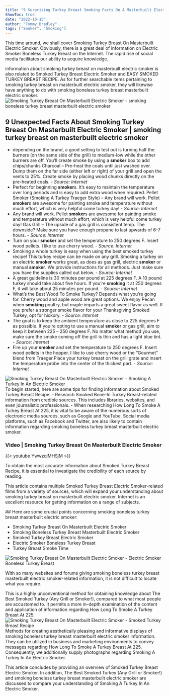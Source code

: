 ```yaml
---
title: "9 Surprising Turkey Breast Smoking Facts On A Masterbuilt Electric Smoker"
ShowToc: true 
date: "2022-10-15"
author: "Tommy Bradley" 
tags: ["Smoker", "Smoking"]
---
```


	
This time around, we shall cover Smoking Turkey Breast On Masterbuilt Electric Smoker. Obviously, there is a great deal of information on Electric Smoker Boneless Turkey Breast on the Internet. The rapid rise of social media facilitates our ability to acquire knowledge.

information about smoking turkey breast on masterbuilt electric smoker is also related to Smoked Turkey Breast Electric Smoker and EASY SMOKED TURKEY BREAST RECIPE. As for further searchable items pertaining to smoking turkey breast on masterbuilt electric smoker, they will likewise have anything to do with smoking boneless turkey breast masterbuilt electric smoker.
<img loading="lazy" src="https://i.ytimg.com/vi/TfrorBRpZMM/maxresdefault.jpg" onerror="this.onerror=null;this.src='https://blogger.googleusercontent.com/img/a/AVvXsEhe7F7TRXHtjiKvHb5vS7DmnxvpHiDyoYyYvm1nHB3Qp2_w3BnM6A2eq4v7FYxCC9bfZt3a9vIMtAYEKUiaDQbHMg-ViyGmRIj39MLp0bGFfgfYw1Dc9q_H-T0wiTm3l0Uq42dETrN9eC8aGJ9_IORZsxST1AcLR7np1koOfcc7tnHa4S8Mwz_xD9d0=s16000';" alt="Smoking Turkey Breast On Masterbuilt Electric Smoker - smoking boneless turkey breast masterbuilt electric smoker" >

## 9 Unexpected Facts About Smoking Turkey Breast On Masterbuilt Electric Smoker | smoking turkey breast on masterbuilt electric smoker
-   depending on the brand, a good setting to test out is turning half the burners (on the same side of the grill) to medium-low while the other burners are off. You’ll create smoke by using a **smoker** box to add chips/chunks Charcoal – Pre-heat the coals until just washed over. Dump them on the far side (either left or right) of your grill and open the vents to 25%. Create smoke by placing wood chunks directly on the pre-heated coals. - <cite>Source: Internet</cite>
-   Perfect for beginning **smoker**s. It’s easy to maintain the temperature over long periods and is easy to add extra wood when required. Pellet Smoker (Smoking A Turkey Traeger Style) – Any brand will work. Pellet **smoker**s are awesome for painting smoke and temperature without much effort, which is very helpful come turkey day! - <cite>Source: Internet</cite>
-   Any brand will work. Pellet **smoker**s are awesome for painting smoke and temperature without much effort, which is very helpful come turkey day! Gas Grill – The upside of a gas grill is consistent temp. The downside? Make sure you have enough propane to last upwards of 6-7 hours. - <cite>Source: Internet</cite>
-   Turn on your **smoker** and set the temperature to 250 degrees F. Insert wood pellets. I like to use cherry wood. - <cite>Source: Internet</cite>
-   Smoking a whole turkey is easy when using the best smoked turkey recipe! This turkey recipe can be made on any grill. Smoking a turkey on an electric **smoker** works great, as does as gas grill, electric **smoker** or manual **smoker**. We provide instructions for all methods. Just make sure you have the supplies called out below. - <cite>Source: Internet</cite>
-   A great guideline is 30 minutes per pound at 225 degrees F. A 10 pound turkey should take about five hours. If you’re **smoking** it at 250 degrees F, it will take about 25 minutes per pound. - <cite>Source: Internet</cite>
-   What’s the Best Wood To Smoke Turkey? Depends what you’re going for. Cherry wood and apple wood are great options. We enjoy Pecan when **smoking** poultry, but maple imparts a great sweet flavor as well. If you prefer a stronger smoke flavor for your Thanksgiving Smoked Turkey, opt for hickory. - <cite>Source: Internet</cite>
-   The goal is to keep the ambient temperature as close to 225 degrees F as possible. If you’re opting to use a manual **smoker** or gas grill, aim to keep it between 225 – 250 degrees F. No matter what method you use, make sure the smoke coming off the grill is thin and has a light blue tint. - <cite>Source: Internet</cite>
-   Fire up your **smoker** and set the temperature to 250 degrees F. Insert wood pellets in the hopper. I like to use cherry wood or the “Gourmet” blend from Traeger.Place your turkey breast on the grill grate and insert the temperature probe into the center of the thickest part. - <cite>Source: Internet</cite>


<img loading="lazy" src="https://s-media-cache-ak0.pinimg.com/736x/56/37/ff/5637ff8bd909d405c491e7a332a4448c.jpg" onerror="this.onerror=null;this.src='https://blogger.googleusercontent.com/img/a/AVvXsEhe7F7TRXHtjiKvHb5vS7DmnxvpHiDyoYyYvm1nHB3Qp2_w3BnM6A2eq4v7FYxCC9bfZt3a9vIMtAYEKUiaDQbHMg-ViyGmRIj39MLp0bGFfgfYw1Dc9q_H-T0wiTm3l0Uq42dETrN9eC8aGJ9_IORZsxST1AcLR7np1koOfcc7tnHa4S8Mwz_xD9d0=s16000';" alt="Smoking Turkey Breast On Masterbuilt Electric Smoker - Smoking A Turkey In An Electric Smoker" >
To begin started, here are some tips for finding information about Smoked Turkey Breast Recipe:
- Research Smoked Bone-In Turkey Breast-related information from credible sources. This includes libraries, websites, and even journalistic professionals.
- When researching How Long To Smoke A Turkey Breast At 225, it is vital to be aware of the numerous sorts of electronic media sources, such as Google and YouTube. Social media platforms, such as Facebook and Twitter, are also likely to contain information regarding smoking boneless turkey breast masterbuilt electric smoker.

### Video | Smoking Turkey Breast On Masterbuilt Electric Smoker
{{< youtube YwwzqlMHSjM >}} 

To obtain the most accurate information about Smoked Turkey Breast Recipe, it is essential to investigate the credibility of each source by reading.

This article contains multiple Smoked Turkey Breast Electric Smoker-related films from a variety of sources, which will expand your understanding about smoking turkey breast on masterbuilt electric smoker. Internet is an excellent resource for getting information on a range of subjects.
<script async="async" data-cfasync="false" src="//normallydemandedalter.com/fe63df3c5408708b15d8dc3d9b206b31/invoke.js"></script>
<div id="container-fe63df3c5408708b15d8dc3d9b206b31"></div>
## Here are some crucial points concerning smoking boneless turkey breast masterbuilt electric smoker:

- Smoking Turkey Breast On Masterbuilt Electric Smoker
- Smoking Boneless Turkey Breast Masterbuilt Electric Smoker
- Smoked Turkey Breast Electric Smoker
- Electric Smoker Boneless Turkey Breast
- Turkey Breast Smoke Time

 <img loading="lazy" src="https://i.pinimg.com/originals/35/68/ce/3568ce45879138592758bc1172abde86.jpg" onerror="this.onerror=null;this.src='https://blogger.googleusercontent.com/img/a/AVvXsEhe7F7TRXHtjiKvHb5vS7DmnxvpHiDyoYyYvm1nHB3Qp2_w3BnM6A2eq4v7FYxCC9bfZt3a9vIMtAYEKUiaDQbHMg-ViyGmRIj39MLp0bGFfgfYw1Dc9q_H-T0wiTm3l0Uq42dETrN9eC8aGJ9_IORZsxST1AcLR7np1koOfcc7tnHa4S8Mwz_xD9d0=s16000';" alt="Smoking Turkey Breast On Masterbuilt Electric Smoker - Electric Smoker Boneless Turkey Breast" >

With so many websites and forums giving smoking boneless turkey breast masterbuilt electric smoker-related information, it is not difficult to locate what you require.

This is a highly unconventional method for obtaining knowledge about The Best Smoked Turkey (Any Grill or Smoker!), compared to what most people are accustomed to. It permits a more in-depth examination of the content and application of information regarding How Long To Smoke A Turkey Breast At 225.
<img loading="lazy" src="https://lh5.googleusercontent.com/proxy/Lh4Rziw7jrwVPqgAi8vpO_YiypTwUe9m8WA1exCiqjCWwpgoms6OkOHrw4_G63Vgi56Adrab58v7qKc3e4HaeAsEs0rvtlBmF92PLt7B6nPX=s0-d" onerror="this.onerror=null;this.src='https://blogger.googleusercontent.com/img/a/AVvXsEhe7F7TRXHtjiKvHb5vS7DmnxvpHiDyoYyYvm1nHB3Qp2_w3BnM6A2eq4v7FYxCC9bfZt3a9vIMtAYEKUiaDQbHMg-ViyGmRIj39MLp0bGFfgfYw1Dc9q_H-T0wiTm3l0Uq42dETrN9eC8aGJ9_IORZsxST1AcLR7np1koOfcc7tnHa4S8Mwz_xD9d0=s16000';" alt="Smoking Turkey Breast On Masterbuilt Electric Smoker - Smoked Turkey Breast Recipe" >
Methods for creating aesthetically pleasing and informative displays of smoking boneless turkey breast masterbuilt electric smoker information. They can be utilized in business and marketing environments to convey messages regarding How Long To Smoke A Turkey Breast At 225. Consequently, we additionally supply photographs regarding Smoking A Turkey In An Electric Smoker.

This article concludes by providing an overview of Smoked Turkey Breast Electric Smoker. In addition, The Best Smoked Turkey (Any Grill or Smoker!) and smoking boneless turkey breast masterbuilt electric smoker are discussed to compare your understanding of Smoking A Turkey In An Electric Smoker.
	
	

